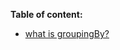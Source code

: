**Table of content:**

- [what is groupingBy?](https://mkyong.com/java8/java-8-collectors-groupingby-and-mapping-example/)
